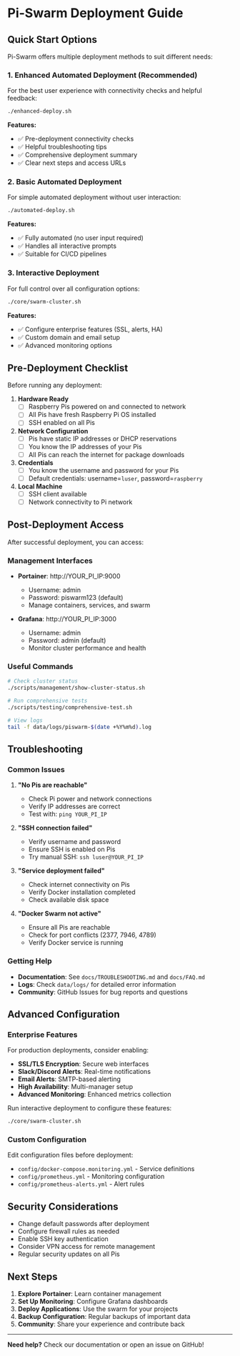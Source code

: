 # Pi-Swarm Deployment Guide

## Quick Start Options

Pi-Swarm offers multiple deployment methods to suit different needs:

### 1. Enhanced Automated Deployment (Recommended)
For the best user experience with connectivity checks and helpful feedback:
```bash
./enhanced-deploy.sh
```

**Features:**
- ✅ Pre-deployment connectivity checks
- ✅ Helpful troubleshooting tips
- ✅ Comprehensive deployment summary
- ✅ Clear next steps and access URLs

### 2. Basic Automated Deployment
For simple automated deployment without user interaction:
```bash
./automated-deploy.sh
```

**Features:**
- ✅ Fully automated (no user input required)
- ✅ Handles all interactive prompts
- ✅ Suitable for CI/CD pipelines

### 3. Interactive Deployment
For full control over all configuration options:
```bash
./core/swarm-cluster.sh
```

**Features:**
- ✅ Configure enterprise features (SSL, alerts, HA)
- ✅ Custom domain and email setup
- ✅ Advanced monitoring options

## Pre-Deployment Checklist

Before running any deployment:

1. **Hardware Ready**
   - [ ] Raspberry Pis powered on and connected to network
   - [ ] All Pis have fresh Raspberry Pi OS installed
   - [ ] SSH enabled on all Pis

2. **Network Configuration**
   - [ ] Pis have static IP addresses or DHCP reservations
   - [ ] You know the IP addresses of your Pis
   - [ ] All Pis can reach the internet for package downloads

3. **Credentials**
   - [ ] You know the username and password for your Pis
   - [ ] Default credentials: username=`luser`, password=`raspberry`

4. **Local Machine**
   - [ ] SSH client available
   - [ ] Network connectivity to Pi network

## Post-Deployment Access

After successful deployment, you can access:

### Management Interfaces
- **Portainer**: http://YOUR_PI_IP:9000
  - Username: admin
  - Password: piswarm123 (default)
  - Manage containers, services, and swarm

- **Grafana**: http://YOUR_PI_IP:3000
  - Username: admin
  - Password: admin (default)
  - Monitor cluster performance and health

### Useful Commands
```bash
# Check cluster status
./scripts/management/show-cluster-status.sh

# Run comprehensive tests
./scripts/testing/comprehensive-test.sh

# View logs
tail -f data/logs/piswarm-$(date +%Y%m%d).log
```

## Troubleshooting

### Common Issues

1. **"No Pis are reachable"**
   - Check Pi power and network connections
   - Verify IP addresses are correct
   - Test with: `ping YOUR_PI_IP`

2. **"SSH connection failed"**
   - Verify username and password
   - Ensure SSH is enabled on Pis
   - Try manual SSH: `ssh luser@YOUR_PI_IP`

3. **"Service deployment failed"**
   - Check internet connectivity on Pis
   - Verify Docker installation completed
   - Check available disk space

4. **"Docker Swarm not active"**
   - Ensure all Pis are reachable
   - Check for port conflicts (2377, 7946, 4789)
   - Verify Docker service is running

### Getting Help

- **Documentation**: See `docs/TROUBLESHOOTING.md` and `docs/FAQ.md`
- **Logs**: Check `data/logs/` for detailed error information
- **Community**: GitHub Issues for bug reports and questions

## Advanced Configuration

### Enterprise Features
For production deployments, consider enabling:

- **SSL/TLS Encryption**: Secure web interfaces
- **Slack/Discord Alerts**: Real-time notifications
- **Email Alerts**: SMTP-based alerting
- **High Availability**: Multi-manager setup
- **Advanced Monitoring**: Enhanced metrics collection

Run interactive deployment to configure these features:
```bash
./core/swarm-cluster.sh
```

### Custom Configuration
Edit configuration files before deployment:

- `config/docker-compose.monitoring.yml` - Service definitions
- `config/prometheus.yml` - Monitoring configuration
- `config/prometheus-alerts.yml` - Alert rules

## Security Considerations

- Change default passwords after deployment
- Configure firewall rules as needed
- Enable SSH key authentication
- Consider VPN access for remote management
- Regular security updates on all Pis

## Next Steps

1. **Explore Portainer**: Learn container management
2. **Set Up Monitoring**: Configure Grafana dashboards
3. **Deploy Applications**: Use the swarm for your projects
4. **Backup Configuration**: Regular backups of important data
5. **Community**: Share your experience and contribute back

---

**Need help?** Check our documentation or open an issue on GitHub!
